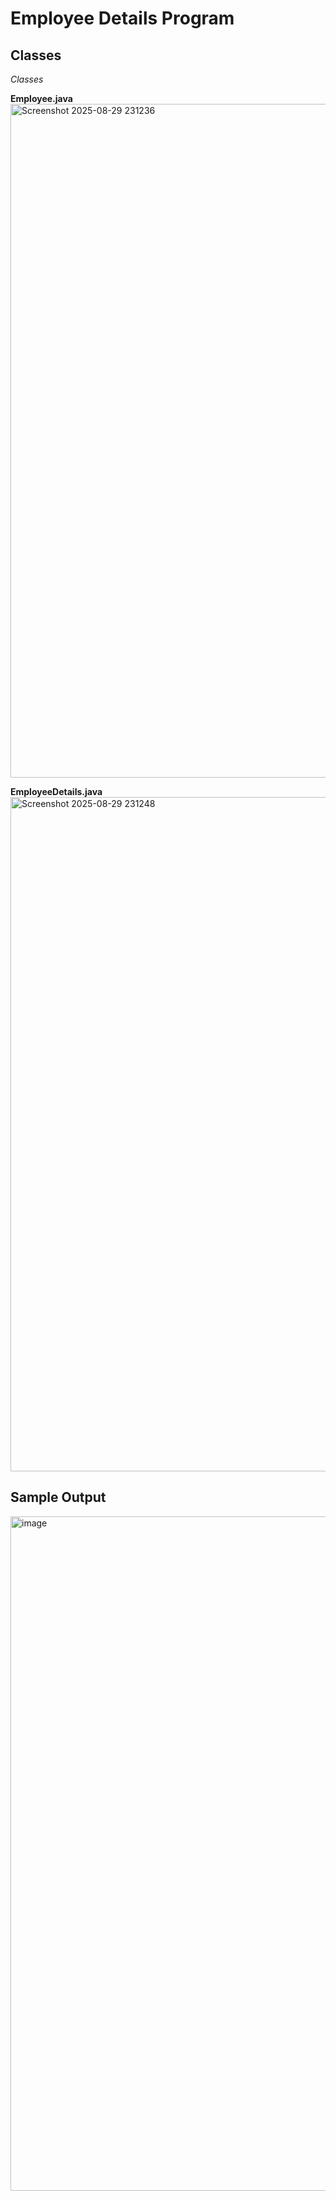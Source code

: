# Employee Details Program

## Classes
*Classes*

**Employee.java**
<img width="1918" height="1078" alt="Screenshot 2025-08-29 231236" src="https://github.com/user-attachments/assets/45e60d26-7c21-415f-aade-7f7bb9c7b4f2" />

**EmployeeDetails.java**
<img width="1919" height="1079" alt="Screenshot 2025-08-29 231248" src="https://github.com/user-attachments/assets/bc64ea77-c562-42d5-b029-be096d26ddae" />

## Sample Output
<img width="1919" height="1079" alt="image" src="https://github.com/user-attachments/assets/a81d230f-cf6f-44cd-af5a-16407603a2dd" />
